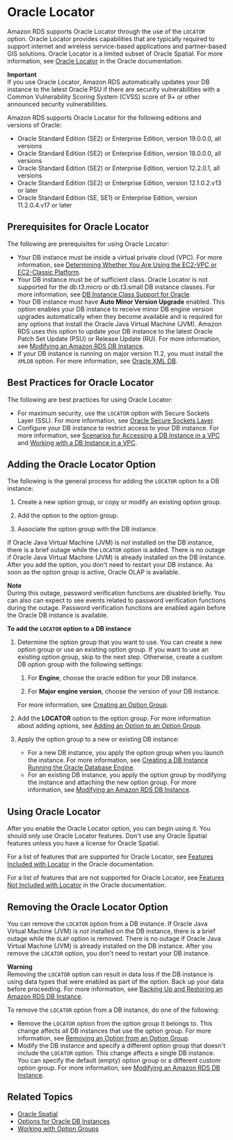 # Oracle Locator<a name="Oracle.Options.Locator"></a>

Amazon RDS supports Oracle Locator through the use of the `LOCATOR` option\. Oracle Locator provides capabilities that are typically required to support internet and wireless service\-based applications and partner\-based GIS solutions\. Oracle Locator is a limited subset of Oracle Spatial\. For more information, see [Oracle Locator](https://docs.oracle.com/database/121/SPATL/sdo_locator.htm#SPATL340) in the Oracle documentation\. 

**Important**  
If you use Oracle Locator, Amazon RDS automatically updates your DB instance to the latest Oracle PSU if there are security vulnerabilities with a Common Vulnerability Scoring System \(CVSS\) score of 9\+ or other announced security vulnerabilities\. 

Amazon RDS supports Oracle Locator for the following editions and versions of Oracle: 
+ Oracle Standard Edition \(SE2\) or Enterprise Edition, version 19\.0\.0\.0, all versions
+ Oracle Standard Edition \(SE2\) or Enterprise Edition, version 18\.0\.0\.0, all versions
+ Oracle Standard Edition \(SE2\) or Enterprise Edition, version 12\.2\.0\.1, all versions
+ Oracle Standard Edition \(SE2\) or Enterprise Edition, version 12\.1\.0\.2\.v13 or later
+ Oracle Standard Edition \(SE, SE1\) or Enterprise Edition, version 11\.2\.0\.4\.v17 or later

## Prerequisites for Oracle Locator<a name="Oracle.Options.Locator.PreReqs"></a>

The following are prerequisites for using Oracle Locator: 
+ Your DB instance must be inside a virtual private cloud \(VPC\)\. For more information, see [Determining Whether You Are Using the EC2\-VPC or EC2\-Classic Platform](USER_VPC.FindDefaultVPC.md)\. 
+ Your DB instance must be of sufficient class\. Oracle Locator is not supported for the db\.t3\.micro or db\.t3\.small DB instance classes\. For more information, see [DB Instance Class Support for Oracle](CHAP_Oracle.md#Oracle.Concepts.InstanceClasses)\. 
+ Your DB instance must have **Auto Minor Version Upgrade** enabled\. This option enables your DB instance to receive minor DB engine version upgrades automatically when they become available and is required for any options that install the Oracle Java Virtual Machine \(JVM\)\. Amazon RDS uses this option to update your DB instance to the latest Oracle Patch Set Update \(PSU\) or Release Update \(RU\)\. For more information, see [Modifying an Amazon RDS DB Instance](Overview.DBInstance.Modifying.md)\. 
+ If your DB instance is running on major version 11\.2, you must install the `XMLDB` option\. For more information, see [Oracle XML DB](Appendix.Oracle.Options.XMLDB.md)\. 

## Best Practices for Oracle Locator<a name="Oracle.Options.Locator.BestPractces"></a>

The following are best practices for using Oracle Locator: 
+ For maximum security, use the `LOCATOR` option with Secure Sockets Layer \(SSL\)\. For more information, see [Oracle Secure Sockets Layer](Appendix.Oracle.Options.SSL.md)\. 
+ Configure your DB instance to restrict access to your DB instance\. For more information, see [Scenarios for Accessing a DB Instance in a VPC](USER_VPC.Scenarios.md) and [Working with a DB Instance in a VPC](USER_VPC.WorkingWithRDSInstanceinaVPC.md)\. 

## Adding the Oracle Locator Option<a name="Oracle.Options.Locator.Add"></a>

The following is the general process for adding the `LOCATOR` option to a DB instance: 

1. Create a new option group, or copy or modify an existing option group\.

1. Add the option to the option group\.

1. Associate the option group with the DB instance\.

If Oracle Java Virtual Machine \(JVM\) is *not* installed on the DB instance, there is a brief outage while the `LOCATOR` option is added\. There is no outage if Oracle Java Virtual Machine \(JVM\) is already installed on the DB instance\. After you add the option, you don't need to restart your DB instance\. As soon as the option group is active, Oracle OLAP is available\. 

**Note**  
During this outage, password verification functions are disabled briefly\. You can also can expect to see events related to password verification functions during the outage\. Password verification functions are enabled again before the Oracle DB instance is available\.

**To add the `LOCATOR` option to a DB instance**

1. Determine the option group that you want to use\. You can create a new option group or use an existing option group\. If you want to use an existing option group, skip to the next step\. Otherwise, create a custom DB option group with the following settings: 

   1. For **Engine**, choose the oracle edition for your DB instance\. 

   1. For **Major engine version**, choose the version of your DB instance\. 

   For more information, see [Creating an Option Group](USER_WorkingWithOptionGroups.md#USER_WorkingWithOptionGroups.Create)\. 

1. Add the **LOCATOR** option to the option group\. For more information about adding options, see [Adding an Option to an Option Group](USER_WorkingWithOptionGroups.md#USER_WorkingWithOptionGroups.AddOption)\. 

1. Apply the option group to a new or existing DB instance: 
   + For a new DB instance, you apply the option group when you launch the instance\. For more information, see [Creating a DB Instance Running the Oracle Database Engine](USER_CreateOracleInstance.md)\. 
   + For an existing DB instance, you apply the option group by modifying the instance and attaching the new option group\. For more information, see [Modifying an Amazon RDS DB Instance](Overview.DBInstance.Modifying.md)\. 

## Using Oracle Locator<a name="Oracle.Options.Locator.Using"></a>

After you enable the Oracle Locator option, you can begin using it\. You should only use Oracle Locator features\. Don't use any Oracle Spatial features unless you have a license for Oracle Spatial\. 

For a list of features that are supported for Oracle Locator, see [Features Included with Locator](https://docs.oracle.com/database/121/SPATL/sdo_locator.htm#GUID-EC6DEA23-8FD7-4109-A0C1-93C0CE3D6FF2__CFACCEEG) in the Oracle documentation\. 

For a list of features that are not supported for Oracle Locator, see [Features Not Included with Locator](https://docs.oracle.com/database/121/SPATL/sdo_locator.htm#GUID-EC6DEA23-8FD7-4109-A0C1-93C0CE3D6FF2__CFABACEA) in the Oracle documentation\. 

## Removing the Oracle Locator Option<a name="Oracle.Options.Locator.Remove"></a>

You can remove the `LOCATOR` option from a DB instance\. If Oracle Java Virtual Machine \(JVM\) is *not* installed on the DB instance, there is a brief outage while the `OLAP` option is removed\. There is no outage if Oracle Java Virtual Machine \(JVM\) is already installed on the DB instance\. After you remove the `LOCATOR` option, you don't need to restart your DB instance\. 

**Warning**  
 Removing the `LOCATOR` option can result in data loss if the DB instance is using data types that were enabled as part of the option\. Back up your data before proceeding\. For more information, see [Backing Up and Restoring an Amazon RDS DB Instance](CHAP_CommonTasks.BackupRestore.md)\. 

To remove the `LOCATOR` option from a DB instance, do one of the following: 
+ Remove the `LOCATOR` option from the option group it belongs to\. This change affects all DB instances that use the option group\. For more information, see [Removing an Option from an Option Group](USER_WorkingWithOptionGroups.md#USER_WorkingWithOptionGroups.RemoveOption)\. 
+ Modify the DB instance and specify a different option group that doesn't include the `LOCATOR` option\. This change affects a single DB instance\. You can specify the default \(empty\) option group or a different custom option group\. For more information, see [Modifying an Amazon RDS DB Instance](Overview.DBInstance.Modifying.md)\. 

## Related Topics<a name="Oracle.Options.Locator.Related"></a>
+ [Oracle Spatial](Oracle.Options.Spatial.md)
+ [Options for Oracle DB Instances](Appendix.Oracle.Options.md)
+ [Working with Option Groups](USER_WorkingWithOptionGroups.md)
